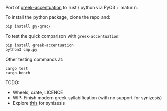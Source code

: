 Port of [greek-accentuation](https://github.com/jtauber/greek-accentuation) to rust / python via PyO3 + maturin.

To install the python package, clone the repo and:
```
pip install py-grac/
```

To test the quick comparison with `greek-accentuation`:
```
pip install greek-accentuation
python3 cmp.py
```

Other testing commands at:
```
cargo test
cargo bench
```

TODO: 
- Wheels, crate, LICENCE
- WIP: Finish modern greek syllabification (with no support for synizesis)
- Explore [this](https://github.com/datio/grhyph) for synizesis